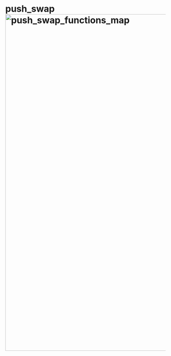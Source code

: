 # push_swap<img width="1059" alt="push_swap_functions_map" src="https://github.com/user-attachments/assets/f8e4a34f-3985-4893-89d2-0ddd9cf52e8a">
